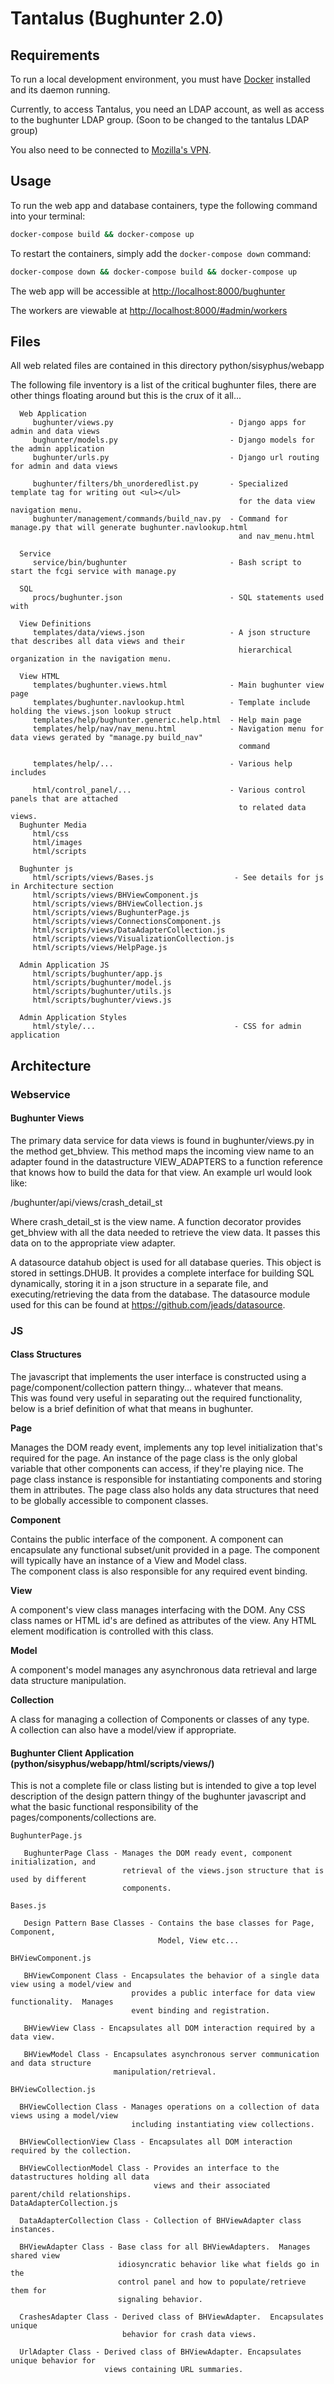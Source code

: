 
# Tantalus (Bughunter 2.0)

## Requirements

To run a local development environment, you must have [Docker](https://www.docker.com/get-started) installed and its daemon running.

Currently, to access Tantalus, you need an LDAP account, as well as access to the bughunter LDAP group. (Soon to be changed to the tantalus LDAP group)

You also need to be connected to [Mozilla's VPN](https://mana.mozilla.org/wiki/display/SD/VPN).

## Usage

To run the web app and database containers, type the following command into your terminal:

```bash
docker-compose build && docker-compose up
```

To restart the containers, simply add the `docker-compose down` command:

```bash
docker-compose down && docker-compose build && docker-compose up
```

The web app will be accessible at [http://localhost:8000/bughunter](http://localhost:8000/bughunter)

The workers are viewable at [http://localhost:8000/#admin/workers](http://localhost:8000/#admin/workers)

## Files

All web related files are contained in this directory python/sisyphus/webapp

The following file inventory is a list of the critical bughunter files, there
are other things floating around but this is the crux of it all...

      Web Application
         bughunter/views.py                          - Django apps for admin and data views
         bughunter/models.py                         - Django models for the admin application
         bughunter/urls.py                           - Django url routing for admin and data views

         bughunter/filters/bh_unorderedlist.py       - Specialized template tag for writing out <ul></ul>
                                                       for the data view navigation menu.
         bughunter/management/commands/build_nav.py  - Command for manage.py that will generate bughunter.navlookup.html
                                                       and nav_menu.html

      Service
         service/bin/bughunter                       - Bash script to start the fcgi service with manage.py

      SQL
         procs/bughunter.json                        - SQL statements used with

      View Definitions
         templates/data/views.json                   - A json structure that describes all data views and their
                                                       hierarchical organization in the navigation menu.

      View HTML
         templates/bughunter.views.html              - Main bughunter view page
         templates/bughunter.navlookup.html          - Template include holding the views.json lookup struct
         templates/help/bughunter.generic.help.html  - Help main page
         templates/help/nav/nav_menu.html            - Navigation menu for data views gerated by "manage.py build_nav"
                                                       command

         templates/help/...                          - Various help includes

         html/control_panel/...                      - Various control panels that are attached
                                                       to related data views.
      Bughunter Media
         html/css
         html/images
         html/scripts

      Bughunter js
         html/scripts/views/Bases.js                  - See details for js in Architecture section
         html/scripts/views/BHViewComponent.js
         html/scripts/views/BHViewCollection.js
         html/scripts/views/BughunterPage.js
         html/scripts/views/ConnectionsComponent.js
         html/scripts/views/DataAdapterCollection.js
         html/scripts/views/VisualizationCollection.js
         html/scripts/views/HelpPage.js

      Admin Application JS                
         html/scripts/bughunter/app.js
         html/scripts/bughunter/model.js
         html/scripts/bughunter/utils.js
         html/scripts/bughunter/views.js

      Admin Application Styles
         html/style/...                               - CSS for admin application



## Architecture
### Webservice
#### Bughunter Views

The primary data service for data views is found in bughunter/views.py
in the method get_bhview.  This method maps the incoming view name to
an adapter found in the datastructure VIEW_ADAPTERS to a function
reference that knows how to build the data for that view.  An example
url would look like:

  /bughunter/api/views/crash_detail_st

Where crash_detail_st is the view name.  A function decorator provides
get_bhview with all the data needed to retrieve the view data. It passes
this data on to the appropriate view adapter.

A datasource datahub object is used for all database queries.  This
object is stored in settings.DHUB.  It provides a complete interface for
building SQL dynamically, storing it in a json structure in a separate
file, and executing/retrieving the data from the database.  The datasource
module used for this can be found at https://github.com/jeads/datasource.

### JS
#### Class Structures

The javascript that implements the user interface is constructed
using a page/component/collection pattern thingy... whatever that means.  
This was found very useful in separating out the required functionality,
below is a brief definition of what that means in bughunter.

**Page**

Manages the DOM ready event, implements any top level initialization
that's required for the page.  An instance of the page class is the
only global variable that other components can access, if they're playing
nice.  The page class instance is responsible for instantiating components
and storing them in attributes.  The page class also holds any data structures
that need to be globally accessible to component classes.

**Component**

Contains the public interface of the component.  A component can
encapsulate any functional subset/unit provided in a page.  The
component will typically have an instance of a View and Model class.  
The component class is also responsible for any required event binding.

**View**

A component's view class manages interfacing with the DOM. Any CSS class
names or HTML id's are defined as attributes of the view.  Any HTML element
modification is controlled with this class.

**Model**

A component's model manages any asynchronous data retrieval and large data
structure manipulation.

**Collection**

A class for managing a collection of Components or classes of any type.  
A collection can also have a model/view if appropriate.

#### Bughunter Client Application (python/sisyphus/webapp/html/scripts/views/)

This is not a complete file or class listing but is intended to give a top level
description of the design pattern thingy of the bughunter javascript and what the
basic functional responsibility of the pages/components/collections are.

    BughunterPage.js

       BughunterPage Class - Manages the DOM ready event, component initialization, and
                             retrieval of the views.json structure that is used by different
                             components.

    Bases.js

       Design Pattern Base Classes - Contains the base classes for Page, Component,
                                     Model, View etc...

    BHViewComponent.js

       BHViewComponent Class - Encapsulates the behavior of a single data view using a model/view and  
                               provides a public interface for data view functionality.  Manages
                               event binding and registration.

       BHViewView Class - Encapsulates all DOM interaction required by a data view.

       BHViewModel Class - Encapsulates asynchronous server communication and data structure
                           manipulation/retrieval.

    BHViewCollection.js

      BHViewCollection Class - Manages operations on a collection of data views using a model/view
                               including instantiating view collections.  

      BHViewCollectionView Class - Encapsulates all DOM interaction required by the collection.

      BHViewCollectionModel Class - Provides an interface to the datastructures holding all data
                                    views and their associated parent/child relationships.
    DataAdapterCollection.js

      DataAdapterCollection Class - Collection of BHViewAdapter class instances.

      BHViewAdapter Class - Base class for all BHViewAdapters.  Manages shared view
                            idiosyncratic behavior like what fields go in the
                            control panel and how to populate/retrieve them for
                            signaling behavior.

      CrashesAdapter Class - Derived class of BHViewAdapter.  Encapsulates unique
                             behavior for crash data views.

      UrlAdapter Class - Derived class of BHViewAdapter. Encapsulates unique behavior for
                         views containing URL summaries.
